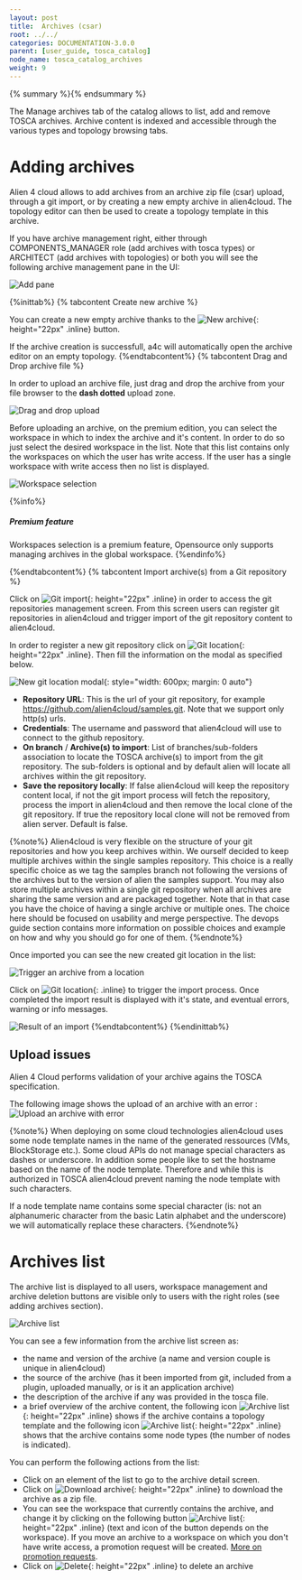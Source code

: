 ```yaml
---
layout: post
title:  Archives (csar)
root: ../../
categories: DOCUMENTATION-3.0.0
parent: [user_guide, tosca_catalog]
node_name: tosca_catalog_archives
weight: 9
---
```


{% summary %}{% endsummary %}

The Manage archives tab of the catalog allows to list, add and remove TOSCA archives. Archive content is indexed and accessible through the various types and topology browsing tabs.

# Adding archives

Alien 4 cloud allows to add archives from an archive zip file (csar) upload, through a git import, or by creating a new empty archive in alien4cloud. The topology editor can then be used to create a topology template in this archive.

If you have archive management right, either through COMPONENTS_MANAGER role (add archives with tosca types) or ARCHITECT (add archives with topologies) or both you will see the following archive management pane in the UI:

![Add pane](../../images/3.0.0/user_guide/catalog/archives/add_pane.png)

{%inittab%}
{% tabcontent Create new archive %}

You can create a new empty archive thanks to the ![New archive](../../images/3.0.0/user_guide/catalog/archives/new_archive_button.png){: height="22px" .inline} button.

If the archive creation is successfull, a4c will automatically open the archive editor on an empty topology.
{%endtabcontent%}
{% tabcontent Drag and Drop archive file %}

In order to upload an archive file, just drag and drop the archive from your file browser to the **dash dotted** upload zone.

![Drag and drop upload](../../images/3.0.0/user_guide/catalog/archives/drag_drop_upload.png)

Before uploading an archive, on the premium edition, you can select the workspace in which to index the archive and it's content. In order to do so just select the desired workspace in the list. Note that this list contains only the workspaces on which the user has write access. If the user has a single workspace with write access then no list is displayed.

![Workspace selection](../../images/3.0.0/user_guide/catalog/archives/workspace_selection.png)

{%info%}
<h5>Premium feature</h5>
Workspaces selection is a premium feature, Opensource only supports managing archives in the global workspace.
{%endinfo%}

{%endtabcontent%}
{% tabcontent Import archive(s) from a Git repository %}

Click on ![Git import](../../images/3.0.0/user_guide/catalog/archives/git_import_button.png){: height="22px" .inline} in order to access the git repositories management screen. From this screen users can register git repositories in alien4cloud and trigger import of the git repository content to alien4cloud.

In order to register a new git repository click on ![Git location](../../images/3.0.0/user_guide/catalog/archives/new_git_location_button.png){: height="22px" .inline}. Then fill the information on the modal as specified below.

![New git location modal](../../images/3.0.0/user_guide/catalog/archives/new_git_location_modal.png){: style="width: 600px; margin: 0 auto"}

* __Repository URL__: This is the url of your git repository, for example https://github.com/alien4cloud/samples.git. Note that we support only http(s) urls.
* __Credentials__: The username and password that alien4cloud will use to connect to the github repository.
* __On branch__ / __Archive(s) to import__: List of branches/sub-folders association to locate the TOSCA archive(s) to import from the git repository. The sub-folders is optional and by default alien will locate all archives within the git repository.
* __Save the repository locally__: If false alien4cloud will keep the repository content local, if not the git import process will fetch the repository, process the import in alien4cloud and then remove the local clone of the git repository. If true the repository local clone will not be removed from alien server. Default is false.

{%note%}
Alien4cloud is very flexible on the structure of your git repositories and how you keep archives within. We ourself decided to keep multiple archives within the single samples repository.
This choice is a really specific choice as we tag the samples branch not following the versions of the archives but to the version of alien the samples support.
You may also store multiple archives within a single git repository when all archives are sharing the same version and are packaged together. Note that in that case you have the choice of having a single archive or multiple ones.
The choice here should be focused on usability and merge perspective. The devops guide section contains more information on possible choices and example on how and why you should go for one of them.
{%endnote%}

Once imported you can see the new created git location in the list:

![Trigger an archive from a location](../../images/3.0.0/user_guide/catalog/archives/git_location_list.png)

Click on ![Git location](../../images/3.0.0/user_guide/catalog/archives/git_import_btn.png){: .inline} to trigger the import process. Once completed the import result is displayed with it's state, and eventual errors, warning or info messages.

![Result of an import](../../images/3.0.0/user_guide/catalog/archives/git_import_result.png)
{%endtabcontent%}
{%endinittab%}

## Upload issues

Alien 4 Cloud performs validation of your archive agains the TOSCA specification.

The following image shows the upload of an archive with an error :
![Upload an archive with error](../../images/3.0.0/user_guide/catalog/archives/csar-upload-errors.png)

{%note%}
When deploying on some cloud technologies alien4cloud uses some node template names in the name of the generated ressources (VMs, BlockStorage etc.). Some cloud APIs do not manage special characters as dashes or underscore. In addition some people like to set the hostname based on the name of the node template. Therefore and while this is authorized in TOSCA alien4cloud prevent naming the node template with such characters.

If a node template name contains some special character (is: not an alphanumeric character from the basic Latin alphabet and the underscore) we will automatically replace these characters.
{%endnote%}

# Archives list

The archive list is displayed to all users, workspace management and archive deletion buttons are visible only to users with the right roles (see adding archives section).

![Archive list](../../images/3.0.0/user_guide/catalog/archives/archive_list.png)

You can see a few information from the archive list screen as:

* the name and version of the archive (a name and version couple is unique in alien4cloud)
* the source of the archive (has it been imported from git, included from a plugin, uploaded manually, or is it an application archive)
* the description of the archive if any was provided in the tosca file.
* a brief overview of the archive content, the following icon ![Archive list](../../images/3.0.0/user_guide/catalog/archives/topology_icon.png){: height="22px" .inline} shows if the archive contains a topology template and the following icon ![Archive list](../../images/3.0.0/user_guide/catalog/archives/type_icon.png){: height="22px" .inline} shows that the archive contains some node types (the number of nodes is indicated).

You can perform the following actions from the list:

* Click on an element of the list to go to the archive detail screen.
* Click on ![Download archive](../../images/3.0.0/user_guide/catalog/archives/download_archive.png){: height="22px" .inline} to download the archive as a zip file.
* You can see the workspace that currently contains the archive, and change it by clicking on the following button ![Archive list](../../images/3.0.0/user_guide/catalog/archives/change_workspace.png){: height="22px" .inline} (text and icon of the button depends on the workspace). If you move an archive to a workspace on which you don't have write access, a promotion request will be created. [More on promotion requests](#/documentation/3.0.0/user_guide/catalog_workspaces.html).
* Click on ![Delete](../../images/3.0.0/user_guide/catalog/archives/delete.png){: height="22px" .inline} to delete an archive
